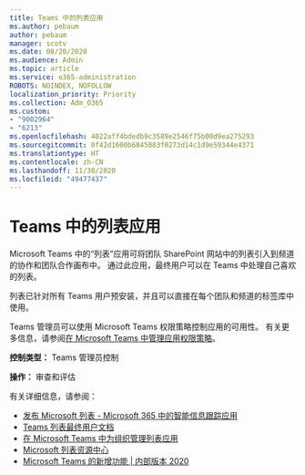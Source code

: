 ```yaml
---
title: Teams 中的列表应用
ms.author: pebaum
author: pebaum
manager: scotv
ms.date: 08/20/2020
ms.audience: Admin
ms.topic: article
ms.service: o365-administration
ROBOTS: NOINDEX, NOFOLLOW
localization_priority: Priority
ms.collection: Adm_O365
ms.custom:
- "9002964"
- "6213"
ms.openlocfilehash: 4022aff4bdedb9c3589e2546f75b00d9ea275293
ms.sourcegitcommit: 0f42d1600b6845083f0273d14c1d9e59344e4371
ms.translationtype: HT
ms.contentlocale: zh-CN
ms.lasthandoff: 11/30/2020
ms.locfileid: "49477437"
---
```

# <a name="lists-app-in-teams"></a>Teams 中的列表应用

Microsoft Teams 中的“列表”应用可将团队 SharePoint 网站中的列表引入到频道的协作和团队合作画布中。 通过此应用，最终用户可以在 Teams 中处理自己喜欢的列表。

列表已针对所有 Teams 用户预安装，并且可以直接在每个团队和频道的标签库中使用。

Teams 管理员可以使用 Microsoft Teams 权限策略控制应用的可用性。 有关更多信息，请参阅[在 Microsoft Teams 中管理应用权限策略](https://docs.microsoft.com/microsoftteams/teams-app-permission-policies)。

**控制类型：** Teams 管理员控制  

**操作：** 审查和评估

有关详细信息，请参阅：

- [发布 Microsoft 列表 - Microsoft 365 中的智能信息跟踪应用](https://techcommunity.microsoft.com/t5/microsoft-365-blog/announcing-microsoft-lists-your-smart-information-tracking-app/ba-p/1372233)
- [Teams 列表最终用户文档](https://support.microsoft.com/office/get-started-with-lists-in-microsoft-taeams-c971e46b-b36c-491b-9c35-efeddd0297db)
- [在 Microsoft Teams 中为组织管理列表应用](https://docs.microsoft.com/microsoftteams/manage-lists-app)
- [Microsoft 列表资源中心](https://aka.ms/MSLists)
- [Microsoft Teams 的新增功能 | 内部版本 2020](https://techcommunity.microsoft.com/t5/microsoft-teams-blog/what-s-new-in-microsoft-teams-build-edition-2020/ba-p/1394224)
